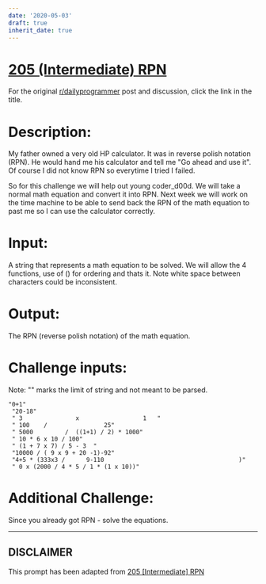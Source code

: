 ```yaml
---
date: '2020-05-03'
draft: true
inherit_date: true
---
```


# [205 (Intermediate) RPN](https://www.reddit.com/r/dailyprogrammer/comments/2yquvm/20150311_challenge_205_intermediate_rpn/)

For the original [r/dailyprogrammer](https://www.reddit.com/r/dailyprogrammer/) post and discussion, click the link in the title.

# Description:
My father owned a very old HP calculator. It was in reverse polish notation (RPN). He would hand me his calculator and tell me "Go ahead and use it". Of course I did not know RPN so everytime I tried I failed.

So for this challenge we will help out young coder_d00d. We will take a normal math equation and convert it into RPN. Next week we will work on the time machine to be able to send back the RPN of the math equation to past me so I can use the calculator correctly.

# Input:
A string that represents a math equation to be solved. We will allow the 4 functions, use of () for ordering and thats it. Note white space between characters could be inconsistent.

# Output:
The RPN (reverse polish notation) of the math equation.

# Challenge inputs:
Note: "" marks the limit of string and not meant to be parsed.


```
"0+1"
 "20-18"
 " 3               x                  1   "
 " 100    /                25"
 " 5000         /  ((1+1) / 2) * 1000"
 " 10 * 6 x 10 / 100"
 " (1 + 7 x 7) / 5 - 3  "
 "10000 / ( 9 x 9 + 20 -1)-92"
 "4+5 * (333x3 /      9-110                                      )"
 " 0 x (2000 / 4 * 5 / 1 * (1 x 10))"
```
# Additional Challenge:
Since you already got RPN - solve the equations.


----
## **DISCLAIMER**
This prompt has been adapted from [205 [Intermediate] RPN](https://www.reddit.com/r/dailyprogrammer/comments/2yquvm/20150311_challenge_205_intermediate_rpn/
)
